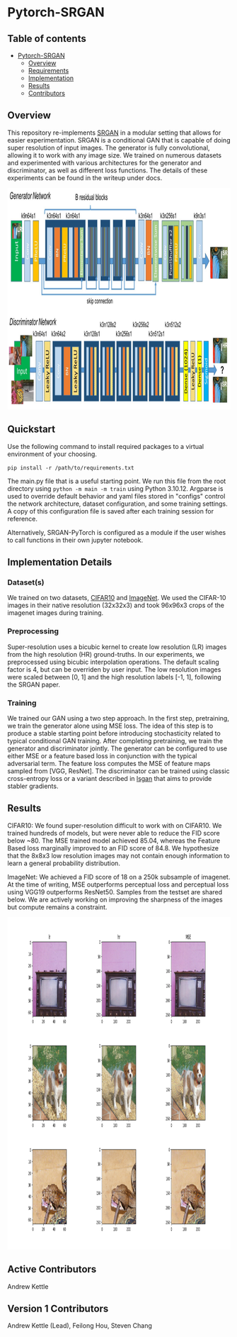 # Pytorch-SRGAN

## Table of contents
- [Pytorch-SRGAN](#Pytorch-SRGAN)
  - [Overview](#Overview)
  - [Requirements](#Quickstart)
  - [Implementation](#Implementation-Details)
  - [Results](#Results)
  - [Contributors](#Contributors)

## Overview
This repository re-implements [SRGAN](https://arxiv.org/abs/1609.04802v5) in a modular setting that allows for easier experimentation. SRGAN is a conditional GAN that is capable of doing super resolution of input images. The generator is fully convolutional, allowing it to work with any image size. We trained on numerous datasets and experimented with various architectures for the generator and discriminator, as well as different loss functions. 
The details of these experiments can be found in the writeup under docs. 

<p align="center">
    <img src="figures/SRGAN_Architecture.png" alt="SRGAN-Architecture" width="1000" height="500"/>
</p>

## Quickstart
Use the following command to install required packages to a virtual environment of your choosing.
```
pip install -r /path/to/requirements.txt
```
The main.py file that is a useful starting point. We run this file from the root directory using `python -m main -m train` using Python 3.10.12. Argparse is used to override default behavior and yaml files stored in "configs" control the network architecture, dataset configuration, and some training settings. A copy of this configuration file is saved after each training session for reference.  

Alternatively, SRGAN-PyTorch is configured as a module if the user wishes to call functions in their own jupyter notebook.

## Implementation Details

### Dataset(s)
We trained on two datasets, [CIFAR10](https://www.cs.toronto.edu/~kriz/cifar.html) and [ImageNet](https://image-net.org/download.php). We used the CIFAR-10 images in their native resolution (32x32x3) and took 96x96x3 crops of the imagenet images during training.

### Preprocessing
Super-resolution uses a bicubic kernel to create low resolution (LR) images from the high resolution (HR) ground-truths. In our experiments, we preprocessed using bicubic interpolation operations. The default scaling factor is 4, but can be overriden by user input. The low resolution images were scaled between [0, 1] and the high resolution labels [-1, 1], following the SRGAN paper. 

### Training
We trained our GAN using a two step approach. In the first step, pretraining, we train the generator alone using MSE loss. The idea of this step is to produce a stable starting point before introducing stochasticity related to typical conditional GAN training. After completing pretraining, we train the generator and discriminator jointly. The generator can be configured to use either MSE or a feature based loss in conjunction with the typical adversarial term. The feature loss computes the MSE of feature maps sampled from [VGG, ResNet]. The discriminator can be trained using classic cross-entropy loss or a variant described in [lsgan](https://arxiv.org/pdf/1506.05751) that aims to provide stabler gradients. 

## Results
CIFAR10:
We found super-resolution difficult to work with on CIFAR10. We trained hundreds of models, but were never able to reduce the FID score below ~80. The MSE trained model achieved 85.04, whereas the Feature Based loss marginally improved to an FID score of 84.8. We hypothesize that the 8x8x3 low resolution images may not contain enough information to learn a general probability distribution. 

ImageNet:
We achieved a FID score of 18 on a 250k subsample of imagenet. At the time of writing, MSE outperforms perceptual loss and perceptual loss using VGG19 outperforms ResNet50. Samples from the testset are shared below. We are actively working on improving the sharpness of the images but compute remains a constraint. 

<p align="center">
    <img src="figures/Batch_1.png" alt="Samples" width="950" height="750"/>
</p>

## Active Contributors
Andrew Kettle

## Version 1 Contributors
Andrew Kettle (Lead), Feilong Hou, Steven Chang
